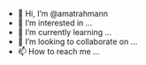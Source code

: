 - 👋 Hi, I’m @amatrahmann
- 👀 I’m interested in ...
- 🌱 I’m currently learning ...
- 💞️ I’m looking to collaborate on ...
- 📫 How to reach me ...

<!---
amatrahmann/amatrahmann is a ✨ special ✨ repository because its `README.md` (this file) appears on your GitHub profile.
You can click the Preview link to take a look at your changes.
--->
